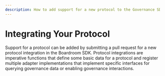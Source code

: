 ```yaml
---
description: How to add support for a new protocol to the Governance SDK.
---
```


# Integrating Your Protocol

Support for a protocol can be added by submitting a pull request for a new protocol integration in the Boardroom SDK. Protocol integrations are imperative functions that define some basic data for a protocol and register multiple adapter implementations that implement specific interfaces for querying governance data or enabling governance interactions.

